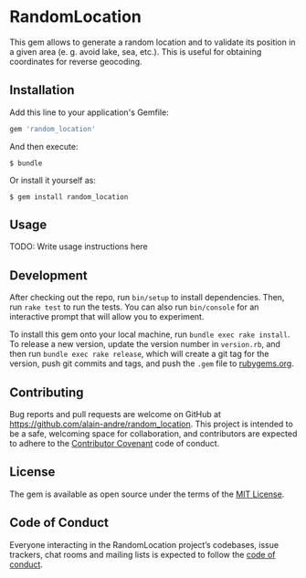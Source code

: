 # RandomLocation

This gem allows to generate a random location and to validate its position in a given area (e. g. avoid lake, sea, etc.). This is useful for obtaining coordinates for reverse geocoding.

## Installation

Add this line to your application's Gemfile:

```ruby
gem 'random_location'
```

And then execute:

    $ bundle

Or install it yourself as:

    $ gem install random_location

## Usage

TODO: Write usage instructions here

## Development

After checking out the repo, run `bin/setup` to install dependencies. Then, run `rake test` to run the tests. You can also run `bin/console` for an interactive prompt that will allow you to experiment.

To install this gem onto your local machine, run `bundle exec rake install`. To release a new version, update the version number in `version.rb`, and then run `bundle exec rake release`, which will create a git tag for the version, push git commits and tags, and push the `.gem` file to [rubygems.org](https://rubygems.org).

## Contributing

Bug reports and pull requests are welcome on GitHub at https://github.com/alain-andre/random_location. This project is intended to be a safe, welcoming space for collaboration, and contributors are expected to adhere to the [Contributor Covenant](http://contributor-covenant.org) code of conduct.

## License

The gem is available as open source under the terms of the [MIT License](https://opensource.org/licenses/MIT).

## Code of Conduct

Everyone interacting in the RandomLocation project’s codebases, issue trackers, chat rooms and mailing lists is expected to follow the [code of conduct](https://github.com/alain-andre/random_location/blob/master/CODE_OF_CONDUCT.md).
